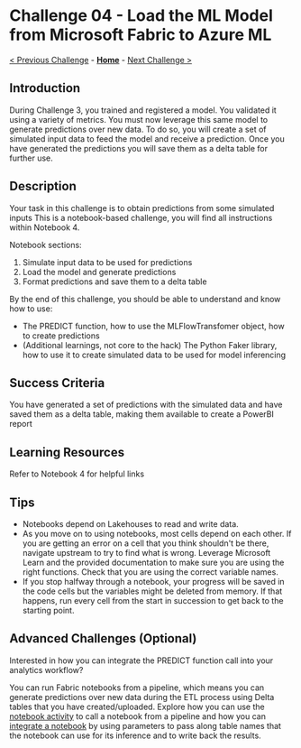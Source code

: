 # Challenge 04 - Load the ML Model from Microsoft Fabric to Azure ML

[< Previous Challenge](./Challenge-03.md) - **[Home](../README.md)** - [Next Challenge >](./Challenge-05.md)

## Introduction

During Challenge 3, you trained and registered a model. You validated it using a variety of metrics. You must now leverage this same model to generate predictions over new data. To do so, you will create a set of simulated input data to feed the model and receive a prediction. Once you have generated the predictions you will save them as a delta table for further use.

## Description
Your task in this challenge is to obtain predictions from some simulated inputs This is a notebook-based challenge, you will find all instructions within Notebook 4.

Notebook sections:
1. Simulate input data to be used for predictions
2. Load the model and generate predictions
3. Format predictions and save them to a delta table

By the end of this challenge, you should be able to understand and know how to use:
- The PREDICT function, how to use the MLFlowTransfomer object, how to create predictions
- (Additional learnings, not core to the hack) The Python Faker library, how to use it to create simulated data to be used for model inferencing


## Success Criteria

You have generated a set of predictions with the simulated data and have saved them as a delta table, making them available to create a PowerBI report

## Learning Resources

Refer to Notebook 4 for helpful links

## Tips

- Notebooks depend on Lakehouses to read and write data.
- As you move on to using notebooks, most cells depend on each other. If you are getting an error on a cell that you think shouldn't be there, navigate upstream to try to find what is wrong. Leverage Microsoft Learn and the provided documentation to make sure you are using the right functions. Check that you are using the correct variable names.
- If you stop halfway through a notebook, your progress will be saved in the code cells but the variables might be deleted from memory. If that happens, run every cell from the start in succession to get back to the starting point.

## Advanced Challenges (Optional)

Interested in how you can integrate the PREDICT function call into your analytics workflow?

You can run Fabric notebooks from a pipeline, which means you can generate predictions over new data during the ETL process using Delta tables that you have created/uploaded. Explore how you can use the [notebook activity](https://learn.microsoft.com/en-us/fabric/data-factory/notebook-activity) to call a notebook from a pipeline and how you can [integrate a notebook](https://learn.microsoft.com/en-us/fabric/data-engineering/author-execute-notebook#integrate-a-notebook) by using parameters to pass along table names that the notebook can use for its inference and to write back the results.
